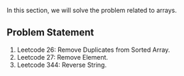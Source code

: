 In this section, we will solve the problem related to arrays.

## Problem Statement

1. Leetcode 26: Remove Duplicates from Sorted Array.
2. Leetcode 27: Remove Element.
3. Leetcode 344: Reverse String.
